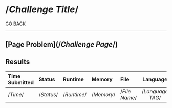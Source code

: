 # /*Challenge Title*/

[GO BACK](../README.md)

___

## [Page Problem](/*Challenge Page*/)

## Results

| Time Submitted | Status     | Runtime     | Memory     | File          |     Language     |
| :------------- | :--------- | :---------- | :--------- | :------------ | :--------------: |
| /*Time*/       | /*Status*/ | /*Runtime*/ | /*Memory*/ | /*File Name*/ | /*Language TAG*/ |
